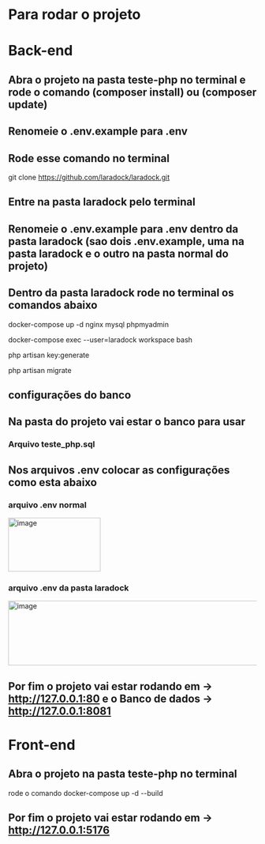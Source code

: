 # Para rodar o projeto

# Back-end

## Abra o projeto na pasta teste-php no terminal e rode o comando (composer install) ou (composer update)

## Renomeie o .env.example para .env

## Rode esse comando no terminal

git clone https://github.com/laradock/laradock.git

## Entre na pasta laradock pelo terminal

## Renomeie o .env.example para .env dentro da pasta laradock (sao dois .env.example, uma na pasta laradock e o outro na pasta normal do projeto)

## Dentro da pasta laradock rode no terminal os comandos abaixo

docker-compose up -d nginx mysql phpmyadmin

docker-compose exec --user=laradock workspace bash

php artisan key:generate

php artisan migrate

## configurações do banco

## Na pasta do projeto vai estar o banco para usar

### Arquivo teste_php.sql

## Nos arquivos .env colocar as configurações como esta abaixo

### arquivo .env normal
<img width="187" height="109" alt="image" src="https://github.com/user-attachments/assets/5575dc9d-ef1c-446e-b63c-c9780a9f08d3" />

### arquivo .env da pasta laradock
<img width="556" height="131" alt="image" src="https://github.com/user-attachments/assets/c201eb50-ad6e-4782-b73d-8975e3cc2d7f" />

## Por fim o projeto vai estar rodando em -> http://127.0.0.1:80 e o Banco de dados -> http://127.0.0.1:8081

# Front-end

## Abra o projeto na pasta teste-php no terminal

rode o comando docker-compose up -d --build

## Por fim o projeto vai estar rodando em -> http://127.0.0.1:5176
